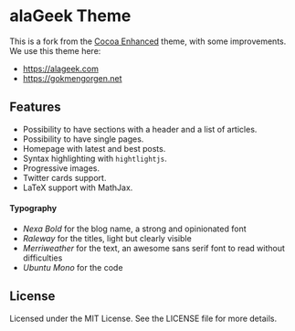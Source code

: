 # alaGeek Theme

This is a fork from the [Cocoa Enhanced](https://github.com/mtn/cocoa-eh-hugo-theme) theme, with some improvements. We use this theme here:

* https://alageek.com
* https://gokmengorgen.net

## Features

* Possibility to have sections with a header and a list of articles.
* Possibility to have single pages.
* Homepage with latest and best posts.
* Syntax highlighting with `hightlightjs`.
* Progressive images.
* Twitter cards support.
* LaTeX support with MathJax.

#### Typography

* *Nexa Bold* for the blog name, a strong and opinionated font
* *Raleway* for the titles, light but clearly visible
* *Merriweather* for the text, an awesome sans serif font to read without difficulties
* *Ubuntu Mono* for the code

## License

Licensed under the MIT License. See the LICENSE file for more details.
